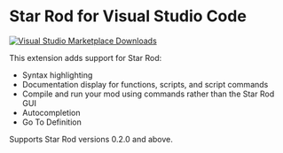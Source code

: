 # Star Rod for Visual Studio Code

[![Visual Studio Marketplace Downloads](https://img.shields.io/visual-studio-marketplace/d/nanaian.vscode-star-rod)](https://marketplace.visualstudio.com/items?itemName=nanaian.vscode-star-rod)

This extension adds support for Star Rod:

- Syntax highlighting
- Documentation display for functions, scripts, and script commands
- Compile and run your mod using commands rather than the Star Rod GUI
- Autocompletion
- Go To Definition

Supports Star Rod versions 0.2.0 and above.

